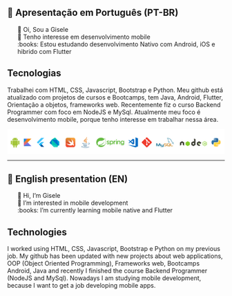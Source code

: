 ## :memo: Apresentação em Português (PT-BR)
<ul style="list-style-type:none">
  <li>👋 Oi, Sou a Gisele</li>
  <li>👀 Tenho interesse em desenvolvimento mobile</li>
  <li>:books: Estou estudando desenvolvimento Nativo com Android, iOS e hibrido com Flutter</li>
</ul>

## Tecnologias
Trabalhei com HTML, CSS, Javascript, Bootstrap e Python. Meu github está atualizado com projetos de cursos e Bootcamps, tem Java, Android, Flutter, Orientação a objetos, frameworks web. Recentemente fiz o curso Backend Programmer com foco em NodeJS e MySql. Atualmente meu foco é desenvolvimento mobile, porque tenho interesse em trabalhar nessa área.

<p align="center">
<img style="display:block;margin:auto;" src="https://github.com/giseletoledo/giseletoledo/blob/main/logos_tecnologias.png" alt="logos de tecnologias, Android, Kotlin, Flutter,Dart, Swift, Java, Spring,VSCode,Git,MySql, Nodejs e Python"/>
</p>


-----------------------------------------------------------------------
## :memo: English presentation (EN)
<ul style="list-style-type:none">
  <li>👋 Hi, I’m Gisele</li>
  <li>👀 I’m interested in mobile development</li>
  <li>:books: I’m currently learning mobile native and Flutter</li>
</ul>

## Technologies
I worked using HTML, CSS, Javascript, Bootstrap e Python on my previous job. My github has been updated with new projects about web applications, OOP (Object Oriented Programming), Frameworks web, Bootcamps Android, Java and recently I finished the course Backend Programmer (NodeJS and MySql). Nowadays I am studying mobile development, because I want to get a job developing mobile apps.

<!---
giseletoledo/giseletoledo is a ✨ special ✨ repository because its `README.md` (this file) appears on your GitHub profile.
You can click the Preview link to take a look at your changes.
--->


